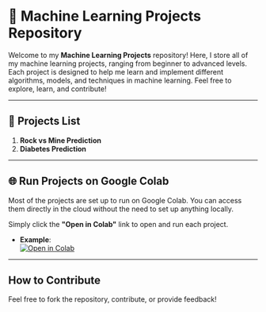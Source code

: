 # 🧠 **Machine Learning Projects Repository**

Welcome to my **Machine Learning Projects** repository! Here, I store all of my machine learning projects, ranging from beginner to advanced levels. Each project is designed to help me learn and implement different algorithms, models, and techniques in machine learning. Feel free to explore, learn, and contribute!

---

## 📂 **Projects List**
1. **Rock vs Mine Prediction**
2. **Diabetes Prediction**

---

## 🌐 **Run Projects on Google Colab**
Most of the projects are set up to run on Google Colab. You can access them directly in the cloud without the need to set up anything locally.

Simply click the **"Open in Colab"** link to open and run each project.

- **Example**:  
  [![Open in Colab](https://colab.research.google.com/assets/colab-badge.svg)](https://colab.research.google.com/drive/YOUR_GOOGLE_COLAB_LINK)

---
## How to Contribute

Feel free to fork the repository, contribute, or provide feedback!

